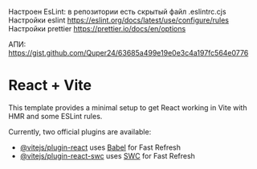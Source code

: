 Настроен EsLint: в репозитории есть скрытый файл .eslintrc.cjs
Настройки eslint https://eslint.org/docs/latest/use/configure/rules
Настройки prettier https://prettier.io/docs/en/options


АПИ:  https://gist.github.com/Quper24/63685a499e19e0e3c4a197fc564e0776


# React + Vite

This template provides a minimal setup to get React working in Vite with HMR and some ESLint rules.

Currently, two official plugins are available:

- [@vitejs/plugin-react](https://github.com/vitejs/vite-plugin-react/blob/main/packages/plugin-react/README.md) uses [Babel](https://babeljs.io/) for Fast Refresh
- [@vitejs/plugin-react-swc](https://github.com/vitejs/vite-plugin-react-swc) uses [SWC](https://swc.rs/) for Fast Refresh

